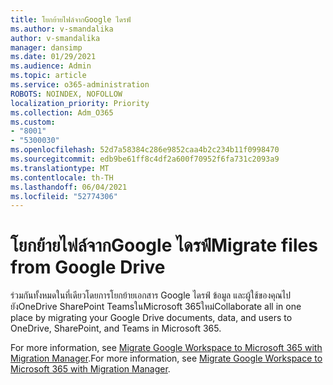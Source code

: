 ```yaml
---
title: โยกย้ายไฟล์จากGoogle ไดรฟ์
ms.author: v-smandalika
author: v-smandalika
manager: dansimp
ms.date: 01/29/2021
ms.audience: Admin
ms.topic: article
ms.service: o365-administration
ROBOTS: NOINDEX, NOFOLLOW
localization_priority: Priority
ms.collection: Adm_O365
ms.custom:
- "8001"
- "5300030"
ms.openlocfilehash: 52d7a58384c286e9852caa4b2c234b11f0998470
ms.sourcegitcommit: edb9be61ff8c4df2a600f70952f6fa731c2093a9
ms.translationtype: MT
ms.contentlocale: th-TH
ms.lasthandoff: 06/04/2021
ms.locfileid: "52774306"
---
```

# <a name="migrate-files-from-google-drive"></a><span data-ttu-id="2071a-102">โยกย้ายไฟล์จากGoogle ไดรฟ์</span><span class="sxs-lookup"><span data-stu-id="2071a-102">Migrate files from Google Drive</span></span>

<span data-ttu-id="2071a-103">ร่วมกันทั้งหมดในที่เดียวโดยการโยกย้ายเอกสาร Google ไดรฟ์ ข้อมูล และผู้ใช้ของคุณไปยังOneDrive SharePoint TeamsในMicrosoft 365ใหม่</span><span class="sxs-lookup"><span data-stu-id="2071a-103">Collaborate all in one place by migrating your Google Drive documents, data, and users to OneDrive, SharePoint, and Teams in Microsoft 365.</span></span>

<span data-ttu-id="2071a-104">For more information, see [Migrate Google Workspace to Microsoft 365 with Migration Manager](/sharepointmigration/mm-google-overview).</span><span class="sxs-lookup"><span data-stu-id="2071a-104">For more information, see [Migrate Google Workspace to Microsoft 365 with Migration Manager](/sharepointmigration/mm-google-overview).</span></span>
